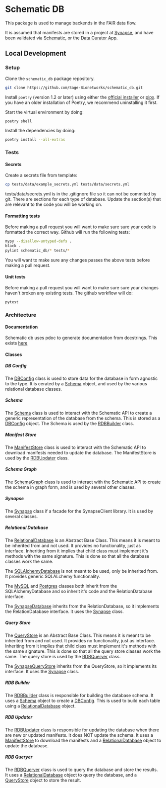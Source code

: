 # Schematic DB

This package is used to manage backends in the FAIR data flow.

It is assumed that manifests are stored in a project at [Synapse](https://www.synapse.org/), and have been validated via [Schematic](https://github.com/Sage-Bionetworks/schematic), or the [Data Curator App](dca.app.sagebionetworks.org).

## Local Development

### Setup

Clone the `schematic_db` package repository.

```bash
git clone https://github.com/Sage-Bionetworks/schematic_db.git
```

Install `poetry` (version 1.2 or later) using either the [official installer](https://python-poetry.org/docs/#installing-with-the-official-installer) or [pipx](https://python-poetry.org/docs/#installing-with-pipx). If you have an older installation of Poetry, we recommend uninstalling it first.

Start the virtual environment by doing:

```bash
poetry shell
```

Install the dependencies by doing:

```bash
poetry install --all-extras
```

### Tests

#### Secrets

Create a secrets file from template:

```bash
cp tests/data/example_secrets.yml tests/data/secrets.yml
```

tests/data/secrets.yml is in the .gitignore file so it can not be commited by git. There are sections for each type of database. Update the section(s) that are relevant to the code you will be working on.

#### Formatting tests

Before making a pull request you will want to make sure sure your code is formatted the correct way. Github will run the following tests:

```bash
mypy --disallow-untyped-defs .
black .
pylint schematic_db/* tests/*
```

You will want to make sure any changes passes the above tests before making a pull request.

#### Unit tests

Before making a pull request you will want to make sure sure your changes haven't broken any existing tests. The github workflow will do:

```bash
pytest
```

### Architecture

#### Documentation

Schematic db uses pdoc to generate documentation from docstrings. This exists [here](https://sage-bionetworks.github.io/schematic_db/schematic_db.html)

#### Classes

##### DB Config

The [DBConfig](https://github.com/Sage-Bionetworks/schematic_db/blob/main/schematic_db/db_config/db_config.py) class is used to store data for the database in form agnostic to the type. It is cerated by a [Schema](https://github.com/Sage-Bionetworks/schematic_db/blob/main/schematic_db/schema/schema.py) object, and used by the various relational database classes.

##### Schema

The [Schema](https://github.com/Sage-Bionetworks/schematic_db/blob/main/schematic_db/schema/schema.py) class is used to interact with the Schematic API to create a generic representation of the database from the schema. This is stored as a [DBConfig](https://github.com/Sage-Bionetworks/schematic_db/blob/main/schematic_db/db_config/db_config.py) object. The Schema is used by the [RDBBuilder](https://github.com/Sage-Bionetworks/schematic_db/blob/main/schematic_db/rdb_builder/rdb_builder.py) class.

##### Manifest Store

The [ManifestStore](https://github.com/Sage-Bionetworks/schematic_db/blob/main/schematic_db/manifest_store/manifest_store.py) class is used to interact with the Schematic API to download manifests needed to update the database. The ManifestStore is used by the [RDBUpdater](https://github.com/Sage-Bionetworks/schematic_db/blob/main/schematic_db/rdb_updater/rdb_updater.py) class.

##### Schema Graph

The [SchemaGraph](https://github.com/Sage-Bionetworks/schematic_db/blob/main/schematic_db/schema_graph/schema_graph.py)  class is used to interact with the Schematic API to create the schema in graph form, and is used by several other classes.

##### Synapse

The [Synapse](https://github.com/Sage-Bionetworks/schematic_db/tree/main/schematic_db/synapse) class if a facade for the SynapseClient library. It is used by several classes.

##### Relational Database

The [RelationalDatabase](https://github.com/Sage-Bionetworks/schematic_db/blob/main/schematic_db/rdb/rdb.py) is an Abstract Base Class. This means it is meant to be inherited from and not used. It provides no functionality, just as interface. Inheriting from it implies that child class must implement it's methods with the same signature. This is done so that all the database classes work the same.

The [SQLAlchemyDatabase](https://github.com/Sage-Bionetworks/schematic_db/blob/main/schematic_db/rdb/sql_alchemy_database.py) is not meant to be used, only be inherited from. It provides generic  SQLALchemy functionality.

The [MySQL](https://github.com/Sage-Bionetworks/schematic_db/blob/main/schematic_db/rdb/mysql.py) and [Postgres](https://github.com/Sage-Bionetworks/schematic_db/blob/main/schematic_db/rdb/postgres.py) classes both inherit from the SQLAlchemyDatabase and so inherit it's code and the RelationDatabase interface.

The [SynapseDatabase](https://github.com/Sage-Bionetworks/schematic_db/blob/main/schematic_db/rdb/synapse_database.py) inherits from the RelationDatabase, so it implements the RelationDatabase interface. It uses the [Synapse](https://github.com/Sage-Bionetworks/schematic_db/tree/main/schematic_db/synapse) class.

##### Query Store

The [QueryStore](https://github.com/Sage-Bionetworks/schematic_db/blob/main/schematic_db/query_store/query_store.py) is an Abstract Base Class. This means it is meant to be inherited from and not used. It provides no functionality, just as interface. Inheriting from it implies that child class must implement it's methods with the same signature. This is done so that all the query store classes work the same. The query store is used by the [RDBQueryer](https://github.com/Sage-Bionetworks/schematic_db/blob/main/schematic_db/rdb_queryer/rdb_queryer.py) class.

The [SynapseQueryStore](https://github.com/Sage-Bionetworks/schematic_db/blob/main/schematic_db/rdb/synapse_database.py) inherits from the QueryStore, so it implements its interface. It uses the [Synapse](https://github.com/Sage-Bionetworks/schematic_db/tree/main/schematic_db/synapse) class.

##### RDB Builder

The [RDBBuilder](https://github.com/Sage-Bionetworks/schematic_db/blob/main/schematic_db/rdb_builder/rdb_builder.py) class is responsible for building the database schema. It uses a [Schema](https://github.com/Sage-Bionetworks/schematic_db/blob/main/schematic_db/schema/schema.py) object to create a [DBConfig](https://github.com/Sage-Bionetworks/schematic_db/blob/main/schematic_db/db_config/db_config.py). This is used to build each table using a [RelationalDatabase](https://github.com/Sage-Bionetworks/schematic_db/blob/main/schematic_db/rdb/rdb.py) object.

##### RDB Updater

The [RDBUpdater](https://github.com/Sage-Bionetworks/schematic_db/blob/main/schematic_db/rdb_updater/rdb_updater.py) class is responsible for updating the database when there are new or updated manifests. It does NOT update the schema. It uses a [ManifestStore](https://github.com/Sage-Bionetworks/schematic_db/blob/main/schematic_db/manifest_store/manifest_store.py) to download the manifests and a [RelationalDatabase](https://github.com/Sage-Bionetworks/schematic_db/blob/main/schematic_db/rdb/rdb.py) object to update the database.

##### RDB Queryer

The [RDBQueryer](https://github.com/Sage-Bionetworks/schematic_db/blob/main/schematic_db/rdb_queryer/rdb_queryer.py) class is used to query the database and store the results. It uses a [RelationalDatabase](https://github.com/Sage-Bionetworks/schematic_db/blob/main/schematic_db/rdb/rdb.py) object to query the database, and a [QueryStore](https://github.com/Sage-Bionetworks/schematic_db/blob/main/schematic_db/query_store/query_store.py) object to store the result.
